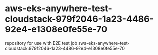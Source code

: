# aws-eks-anywhere-test-cloudstack-979f2046-1a23-4486-92e4-e1308e0fe55e-70
repository for use with E2E test job aws-eks-anywhere-test-cloudstack:979f2046-1a23-4486-92e4-e1308e0fe55e-70
